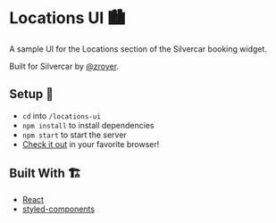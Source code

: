 # Locations UI 🏙
A sample UI for the Locations section of the Silvercar booking widget.

Built for Silvercar by [@zroyer](https://github.com/zroyer).

## Setup 🚀
- `cd` into `/locations-ui`
- `npm install` to install dependencies
- `npm start` to start the server
- [Check it out](http:localhost:3000) in your favorite browser!

## Built With 🏗
- [React](https://github.com/facebook/react)
- [styled-components](https://github.com/styled-components)
